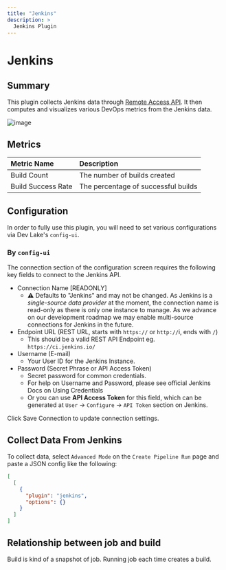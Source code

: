 ```yaml
---
title: "Jenkins"
description: >
  Jenkins Plugin
---
```


# Jenkins

## Summary

This plugin collects Jenkins data through [Remote Access API](https://www.jenkins.io/doc/book/using/remote-access-api/). It then computes and visualizes various DevOps metrics from the Jenkins data.

![image](https://user-images.githubusercontent.com/61080/141943122-dcb08c35-cb68-4967-9a7c-87b63c2d6988.png)

## Metrics

| Metric Name        | Description                         |
|:-------------------|:------------------------------------|
| Build Count        | The number of builds created        |
| Build Success Rate | The percentage of successful builds |

## Configuration

In order to fully use this plugin, you will need to set various configurations via Dev Lake's `config-ui`.

### By `config-ui`

The connection section of the configuration screen requires the following key fields to connect to the Jenkins API.

- Connection Name [READONLY]
  - ⚠️ Defaults to "Jenkins" and may not be changed. As Jenkins is a _single-source data provider_ at the moment, the connection name is read-only as there is only one instance to manage. As we advance on our development roadmap we may enable multi-source connections for Jenkins in the future.
- Endpoint URL (REST URL, starts with `https://` or `http://`i, ends with `/`)
  - This should be a valid REST API Endpoint eg. `https://ci.jenkins.io/`
- Username (E-mail)
  - Your User ID for the Jenkins Instance.
- Password (Secret Phrase or API Access Token)
  - Secret password for common credentials.
  - For help on Username and Password, please see official Jenkins Docs on Using Credentials
  - Or you can use **API Access Token** for this field, which can be generated at `User` -> `Configure` -> `API Token` section on Jenkins.

Click Save Connection to update connection settings.

## Collect Data From Jenkins

To collect data, select `Advanced Mode` on the `Create Pipeline Run` page and paste a JSON config like the following:

```json
[
  [
    {
      "plugin": "jenkins",
      "options": {}
    }
  ]
]
```

## Relationship between job and build

Build is kind of a snapshot of job. Running job each time creates a build.
<br/><br/><br/>

